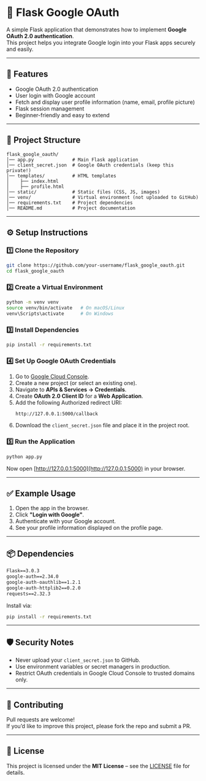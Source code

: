 # 🔑 Flask Google OAuth

A simple Flask application that demonstrates how to implement **Google OAuth 2.0 authentication**.  
This project helps you integrate Google login into your Flask apps securely and easily.

---

## 🚀 Features

- Google OAuth 2.0 authentication  
- User login with Google account  
- Fetch and display user profile information (name, email, profile picture)  
- Flask session management  
- Beginner-friendly and easy to extend  

---

## 📂 Project Structure

```
flask_google_oauth/
│── app.py              # Main Flask application
│── client_secret.json  # Google OAuth credentials (keep this private!)
│── templates/          # HTML templates
│    ├── index.html
│    ├── profile.html
│── static/             # Static files (CSS, JS, images)
│── venv/               # Virtual environment (not uploaded to GitHub)
│── requirements.txt    # Project dependencies
│── README.md           # Project documentation
```

---

## ⚙️ Setup Instructions

### 1️⃣ Clone the Repository
```bash
git clone https://github.com/your-username/flask_google_oauth.git
cd flask_google_oauth
```

### 2️⃣ Create a Virtual Environment
```bash
python -m venv venv
source venv/bin/activate   # On macOS/Linux
venv\Scripts\activate      # On Windows
```

### 3️⃣ Install Dependencies
```bash
pip install -r requirements.txt
```

### 4️⃣ Set Up Google OAuth Credentials
1. Go to [Google Cloud Console](https://console.cloud.google.com/).  
2. Create a new project (or select an existing one).  
3. Navigate to **APIs & Services → Credentials**.  
4. Create **OAuth 2.0 Client ID** for a **Web Application**.  
5. Add the following Authorized redirect URI:  
   ```
   http://127.0.0.1:5000/callback
   ```
6. Download the `client_secret.json` file and place it in the project root.

### 5️⃣ Run the Application
```bash
python app.py
```
Now open [http://127.0.0.1:5000](http://127.0.0.1:5000) in your browser.

---

## ✅ Example Usage

1. Open the app in the browser.  
2. Click **"Login with Google"**.  
3. Authenticate with your Google account.  
4. See your profile information displayed on the profile page.  

---

## 📦 Dependencies

```txt
Flask==3.0.3
google-auth==2.34.0
google-auth-oauthlib==1.2.1
google-auth-httplib2==0.2.0
requests==2.32.3
```

Install via:
```bash
pip install -r requirements.txt
```

---

## 🛡️ Security Notes

- Never upload your `client_secret.json` to GitHub.  
- Use environment variables or secret managers in production.  
- Restrict OAuth credentials in Google Cloud Console to trusted domains only.  

---

## 🤝 Contributing

Pull requests are welcome!  
If you’d like to improve this project, please fork the repo and submit a PR.

---

## 📜 License

This project is licensed under the **MIT License** – see the [LICENSE](LICENSE) file for details.
